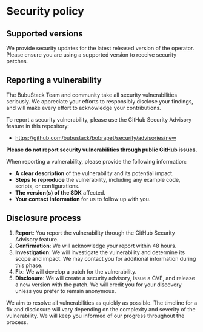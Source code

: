 # Security policy

## Supported versions

We provide security updates for the latest released version of the operator. Please ensure you are using a supported version to receive security patches.

## Reporting a vulnerability

The BubuStack Team and community take all security vulnerabilities seriously. We appreciate your efforts to responsibly disclose your findings, and will make every effort to acknowledge your contributions.

To report a security vulnerability, please use the GitHub Security Advisory feature in this repository:

- https://github.com/bubustack/bobrapet/security/advisories/new

**Please do not report security vulnerabilities through public GitHub issues.**

When reporting a vulnerability, please provide the following information:

- **A clear description** of the vulnerability and its potential impact.
- **Steps to reproduce** the vulnerability, including any example code, scripts, or configurations.
- **The version(s) of the SDK** affected.
- **Your contact information** for us to follow up with you.

## Disclosure process

1.  **Report**: You report the vulnerability through the GitHub Security Advisory feature.
2.  **Confirmation**: We will acknowledge your report within 48 hours.
3.  **Investigation**: We will investigate the vulnerability and determine its scope and impact. We may contact you for additional information during this phase.
4.  **Fix**: We will develop a patch for the vulnerability.
5.  **Disclosure**: We will create a security advisory, issue a CVE, and release a new version with the patch. We will credit you for your discovery unless you prefer to remain anonymous.

We aim to resolve all vulnerabilities as quickly as possible. The timeline for a fix and disclosure will vary depending on the complexity and severity of the vulnerability. We will keep you informed of our progress throughout the process.


